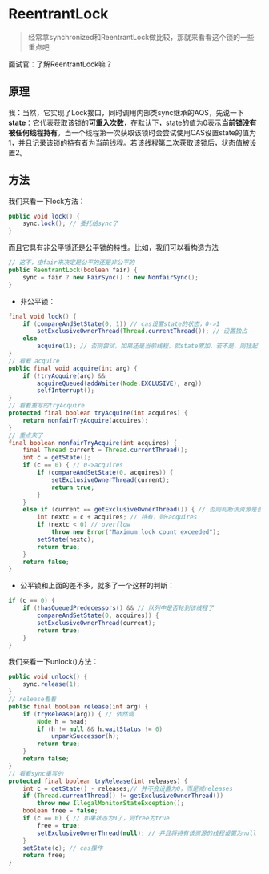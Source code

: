 # ReentrantLock

> 经常拿synchronized和ReentrantLock做比较，那就来看看这个锁的一些重点吧

面试官：了解ReentrantLock嘛？

## 原理

我：当然，它实现了Lock接口，同时调用内部类sync继承的AQS，先说一下**state**：它代表获取该锁的**可重入次数**，在默认下，state的值为0表示**当前锁没有被任何线程持有**。当一个线程第一次获取该锁时会尝试使用CAS设置state的值为1，并且记录该锁的持有者为当前线程。若该线程第二次获取该锁后，状态值被设置2。


## 方法

我们来看一下lock方法：

```java
public void lock() {
    sync.lock(); // 委托给sync了
}
```

而且它具有非公平锁还是公平锁的特性。比如，我们可以看构造方法

```java
// 这不，由fair来决定是公平的还是非公平的
public ReentrantLock(boolean fair) {
    sync = fair ? new FairSync() : new NonfairSync();
}
```

- 非公平锁：

```java
final void lock() {
    if (compareAndSetState(0, 1)) // cas设置state的状态，0->1
        setExclusiveOwnerThread(Thread.currentThread()); // 设置独占
    else
        acquire(1); // 否则尝试，如果还是当前线程，就state累加，若不是，则挂起
}
// 看看 acquire
public final void acquire(int arg) {
    if (!tryAcquire(arg) &&
        acquireQueued(addWaiter(Node.EXCLUSIVE), arg))
        selfInterrupt();
}
// 看看重写的tryAcquire
protected final boolean tryAcquire(int acquires) {
    return nonfairTryAcquire(acquires);
}
// 重点来了
final boolean nonfairTryAcquire(int acquires) {
    final Thread current = Thread.currentThread();
    int c = getState();
    if (c == 0) { // 0->acquires
        if (compareAndSetState(0, acquires)) {
            setExclusiveOwnerThread(current);
            return true;
        }
    }
    else if (current == getExclusiveOwnerThread()) { // 否则判断该资源是否被该线程持有
        int nextc = c + acquires; // 持有，则+acquires
        if (nextc < 0) // overflow
            throw new Error("Maximum lock count exceeded");
        setState(nextc);
        return true;
    }
    return false;
}
```

- 公平锁和上面的差不多，就多了一个这样的判断：

```java
if (c == 0) {
    if (!hasQueuedPredecessors() && // 队列中是否轮到该线程了
        compareAndSetState(0, acquires)) {
        setExclusiveOwnerThread(current);
        return true;
    }
}
```

我们来看一下unlock()方法：

```java
public void unlock() {
    sync.release(1);
}
// release看看
public final boolean release(int arg) {
    if (tryRelease(arg)) { // 依然调
        Node h = head;
        if (h != null && h.waitStatus != 0)
            unparkSuccessor(h);
        return true;
    }
    return false;
}
// 看看sync重写的
protected final boolean tryRelease(int releases) {
    int c = getState() - releases;// 并不会设置为0，而是减releases
    if (Thread.currentThread() != getExclusiveOwnerThread())
        throw new IllegalMonitorStateException();
    boolean free = false;
    if (c == 0) { // 如果状态为0了，则free为true
        free = true;
        setExclusiveOwnerThread(null); // 并且将持有该资源的线程设置为null
    }
    setState(c); // cas操作
    return free; 
}
```

